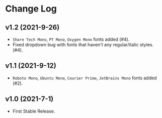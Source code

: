 # Change Log

## v1.2 (2021-9-26)

* `Share Tech Mono`, `PT Mono`, `Oxygen Mono` fonts added (#4).
*  Fixed dropdown bug with fonts that haven't any regular/italic styles. (#4).

## v1.1 (2021-9-12)

* `Roboto Mono`, `Ubuntu Mono`, `Courier Prime`, `JetBrains Mono` fonts added (#2).

## v1.0 (2021-7-1)

* First Stable Release.